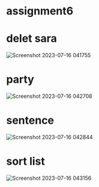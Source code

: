 # assignment6

# delet sara
![Screenshot 2023-07-16 041755](https://github.com/lianarafi/python-class/assets/137832350/a6708280-988b-4b6f-9be1-5ca48bbc0542)
# party
![Screenshot 2023-07-16 042708](https://github.com/lianarafi/python-class/assets/137832350/3001b667-882a-4061-a639-12bcd211ac3c)
# sentence
![Screenshot 2023-07-16 042844](https://github.com/lianarafi/python-class/assets/137832350/8126d409-f56a-445f-a2c1-37d7072f75a8)
# sort list
![Screenshot 2023-07-16 043156](https://github.com/lianarafi/python-class/assets/137832350/a7131a67-8487-4f36-928b-7b14e3d60313)
